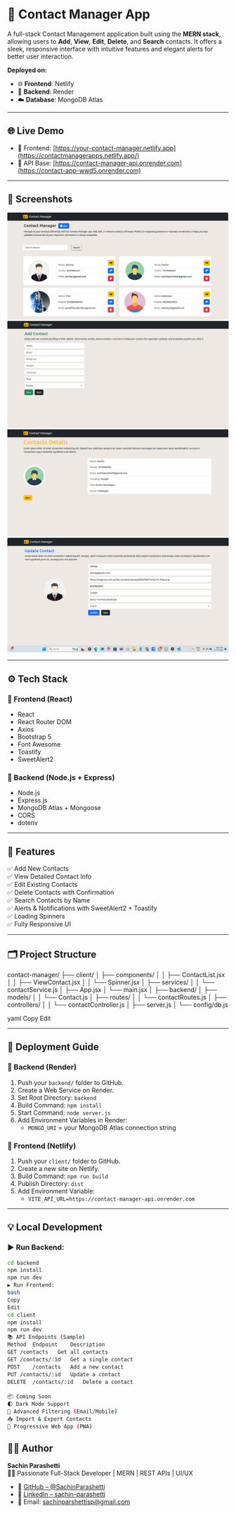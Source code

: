 # 📇 Contact Manager App

A full-stack Contact Management application built using the **MERN stack**, allowing users to **Add**, **View**, **Edit**, **Delete**, and **Search** contacts. It offers a sleek, responsive interface with intuitive features and elegant alerts for better user interaction.

**Deployed on:**
- 🌐 **Frontend**: Netlify  
- 🔗 **Backend**: Render  
- ☁️ **Database**: MongoDB Atlas

---

## 🌐 Live Demo

- 🔸 Frontend: [https://your-contact-manager.netlify.app](https://contactmanagerapps.netlify.app/)  
- 🔸 API Base: [https://contact-manager-api.onrender.com](https://contact-app-wwd5.onrender.com)

---

## 📸 Screenshots

![Home Page](home-page.png)  
![Add Contact](add-contact.png)  
![View Contact](view-details.png)  
![Update Contact](update-page.png)

---

## ⚙️ Tech Stack

### 🔹 Frontend (React)
- React
- React Router DOM
- Axios
- Bootstrap 5
- Font Awesome
- Toastify
- SweetAlert2

### 🔹 Backend (Node.js + Express)
- Node.js
- Express.js
- MongoDB Atlas + Mongoose
- CORS
- dotenv

---

## 🧠 Features

✅ Add New Contacts  
✅ View Detailed Contact Info  
✅ Edit Existing Contacts  
✅ Delete Contacts with Confirmation  
✅ Search Contacts by Name  
✅ Alerts & Notifications with SweetAlert2 + Toastify  
✅ Loading Spinners  
✅ Fully Responsive UI  

---

## 🗂 Project Structure

contact-manager/
├── client/
│ ├── components/
│ │ ├── ContactList.jsx
│ │ ├── ViewContact.jsx
│ │ └── Spinner.jsx
│ ├── services/
│ │ └── contactService.js
│ ├── App.jsx
│ └── main.jsx
│
├── backend/
│ ├── models/
│ │ └── Contact.js
│ ├── routes/
│ │ └── contactRoutes.js
│ ├── controllers/
│ │ └── contactController.js
│ ├── server.js
│ └── config/db.js

yaml
Copy
Edit

---

## 🚀 Deployment Guide

### 🔸 Backend (Render)
1. Push your `backend/` folder to GitHub.
2. Create a Web Service on Render.
3. Set Root Directory: `backend`
4. Build Command: `npm install`
5. Start Command: `node server.js`
6. Add Environment Variables in Render:
   - `MONGO_URI` = your MongoDB Atlas connection string

### 🔸 Frontend (Netlify)
1. Push your `client/` folder to GitHub.
2. Create a new site on Netlify.
3. Build Command: `npm run build`
4. Publish Directory: `dist`
5. Add Environment Variable:
   - `VITE_API_URL=https://contact-manager-api.onrender.com`

---

## 💡 Local Development

### ▶️ Run Backend:
```bash
cd backend
npm install
npm run dev
▶️ Run Frontend:
bash
Copy
Edit
cd client
npm install
npm run dev
📚 API Endpoints (Sample)
Method	Endpoint	Description
GET	/contacts	Get all contacts
GET	/contacts/:id	Get a single contact
POST	/contacts	Add a new contact
PUT	/contacts/:id	Update a contact
DELETE	/contacts/:id	Delete a contact

📦 Coming Soon
🌓 Dark Mode Support
🔎 Advanced Filtering (Email/Mobile)
📥 Import & Export Contacts
📱 Progressive Web App (PWA)

```

## 🙋‍♂️ Author  
**Sachin Parashetti**  
🧑‍💻 Passionate Full-Stack Developer | MERN | REST APIs | UI/UX

- 📎 [GitHub – @SachinParashetti](https://github.com/SachinParashetti)
- 📎 [LinkedIn – sachin-parashetti](https://www.linkedin.com/in/sachin-parashetti-99b255259/)
- 📧 Email: [sachinparshettisp@gmail.com](mailto:sachinparshettisp@gmail.com)
